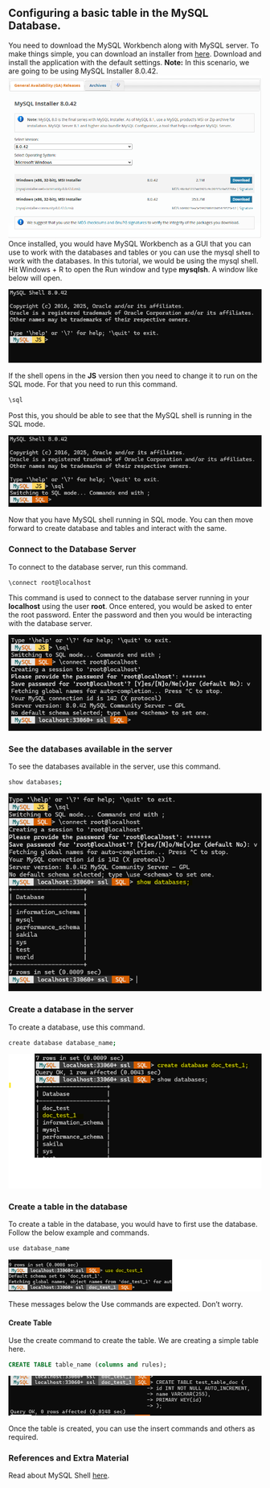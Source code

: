 ## Configuring a basic table in the MySQL Database.

You need to download the MySQL Workbench along with MySQL server. To make things simple, you can download an installer from [here](https://dev.mysql.com/downloads/installer/). Download and install the application with the default settings. 
**Note:** In this scenario, we are going to be using MySQL Installer 8.0.42. 
![mysqlinstaller.png](images/mysqlinstaller.png)
Once installed, you would have MySQL Workbench as a GUI that you can use to work with the databases and tables or you can use the mysql shell to work with the databases. In this tutorial, we would be using the mysql shell. 
Hit Windows + R to open the Run window and type **mysqlsh**. A window like below will open.

![shell1.png](images/shell1.png)

If the shell opens in the **JS** version then you need to change it to run on the SQL mode. For that you need to run this command. 
```bash
\sql
```
Post this, you should be able to see that the MySQL shell is running in the SQL mode. 

![shell2.png](images/shell2.png)

Now that you have MySQL shell running in SQL mode. You can then move forward to create database and tables and interact with the same.

### Connect to the Database Server
To connect to the database server, run this command. 
```bash
\connect root@localhost
```
This command is used to connect to the database server running in your **localhost** using the user **root**. Once entered, you would be asked to enter the root password. Enter the password and then you would be interacting with the database server. 

![shell3.png](images/shell3.png)

### See the databases available in the server
To see the databases available in the server, use this command.
```bash
show databases;
```
![shjell4.png](images/shjell4.png)

### Create a database in the server
To create a database, use this command. 
```bash
create database database_name;
```
![shell5.png](images/shell5.png)

### Create a table in the database
To create a table in the database, you would have to first use the database. Follow the below example and commands. 

```bash
use database_name
```
![shell7.png](images/shell7.png)

These messages below the Use commands are expected. Don’t worry. 

#### Create Table

Use the create command to create the table. We are creating a simple table here. 

```sql
CREATE TABLE table_name (columns and rules);
```

![shell8.png](images/shell8.png)

Once the table is created, you can use the insert commands and others as required. 

### References and Extra Material 
Read about MySQL Shell [here](https://dev.mysql.com/doc/refman/8.4/en/mysql-shell-tutorial-javascript-shell.html).